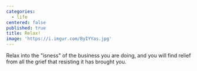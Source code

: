 ```yaml
---
categories:
  - life
centered: false
published: true
title: Relax!
image: 'https://i.imgur.com/ByIYYas.jpg'
---
```

Relax into the "isness"
of the business
you are doing,
and you will find relief
from all the grief
that resisting it 
has brought you.
